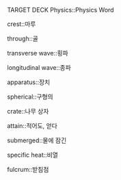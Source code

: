 TARGET DECK
Physics::Physics Word

crest::마루
<!--ID: 1709862379366-->

through::골
<!--ID: 1709862379386-->

transverse wave::횡파
<!--ID: 1710162108576-->

longitudinal wave::종파
<!--ID: 1710162108581-->

apparatus::장치
<!--ID: 1710198766867-->

spherical::구형의
<!--ID: 1712023508120-->

crate::나무 상자
<!--ID: 1714106703445-->

attain::적어도, 얻다
<!--ID: 1714351125492-->

submerged::물에 잠긴
<!--ID: 1714403418899-->

specific heat::비열
<!--ID: 1714403418912-->

fulcrum::받침점
<!--ID: 1717643955129-->
